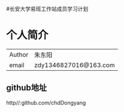#长安大学易班工作站成员学习计划

<h1>个人简介</h1>
<table>
<tr>
<td>Author</td>  <td>朱东阳</td>
</tr>
<tr>
<td>email</td>  <td>zdy1346827016@163.com</td>
</tr>
</table>
<h2>github地址</h2>
<a>http//:github.com/chdDongyang</a>
